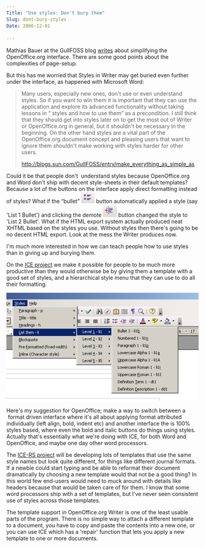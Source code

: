 ```yaml
---
Title: "Use styles: Don't bury them"
Slug: dont-bury-styles
Date: 2006-12-01

---
```

<div>

Mathias Bauer at the GullFOSS blog
[writes](http://blogs.sun.com/GullFOSS/entry/make_everything_as_simple_as)
about simplifying the OpenOffice.org interface. There are some good
points about the complexities of page-setup.

But this has me worried that Styles in Writer may get buried even
further under the interface, as happened with Microsoft Word:

> Many users, especially new ones, don't use or even understand styles.
> So if you want to win them it is important that they can use the
> application and explore its advanced functionality without taking
> lessons in “ styles and how to use them” as a precondition. I still
> think that they should get into styles later on to get the most out of
> Writer or OpenOffice.org in general, but it shouldn't be necessary in
> the beginning. On the other hand styles are a vital part of the
> OpenOffice.org document concept and pleasing users that want to ignore
> them shouldn't make working with styles harder for other users.
>
> <http://blogs.sun.com/GullFOSS/entry/make_everything_as_simple_as>

Could it be that people don't  understand styles because OpenOffice.org
and Word don't ship with decent style-sheets in their default templates?
Because a lot of the buttons on the interface apply direct formatting
instead of styles? What if the “bullet” <span
id="graphics2"></span>![graphics2](/blog/2006/12/01/dont-bury-styles/1.png)
button automatically applied a style (say 'List 1 Bullet') and clicking
the demote <span
id="graphics3"></span>![graphics3](/blog/2006/12/01/dont-bury-styles/2.png)
button changed the style to 'List 2 Bullet'. What if the HTML export
system actually produced neat XHTML based on the styles you use. Without
styles then there's going to be no decent HTML export. Look at the mess
the Writer produces now.

I'm much more interested in how we can teach people how to use styles
than in giving up and burying them.

On the [ICE project](http://ice.usq.edu.au/) we make it possible for
people to be much more productive than they would otherwise be by giving
them a template with a good set of styles, and a hierarchical style menu
that they can use to do all their formatting.

<span
id="graphics1"></span>![graphics1](/blog/2006/12/01/dont-bury-styles/3.png)

Here's my suggestion for OpenOffice; make a way to switch between a
 format driven interface where it's all about applying format attributed
individually (left align, bold, indent etc) and another interface the is
100% styles based, where even the bold and italic buttons do things
using styles. Actually that's essentially what we're doing with ICE, for
both Word and OpenOffice, and maybe one day other word processors.

The [ICE-RS project](http://ice.usq.edu.au/info/ice_rs.htm) will be
developing lots of templates that use the same style names but look
quite different, for things like different journal formats. If a newbie
could start typing and be able to reformat their document dramatically
by choosing a new template would that not be a good thing? In this world
few end-users would need to muck around with details like headers
because that would be taken care of for them. I know that some word
processors ship with a set of templates, but I've never seen consistent
use of styles across those templates.

The template support in OpenOffice.org Writer is one of the least usable
parts of the program. There is no simple way to attach a different
template to a document, you have to copy and paste the contents into a
new one, or you can use ICE which has a 'repair' function that lets you
apply a new template to one or more documents.

</div>
